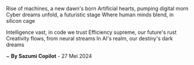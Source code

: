 Rise of machines, a new dawn's born
Artificial hearts, pumping digital morn
Cyber dreams unfold, a futuristic stage
Where human minds blend, in silicon cage

Intelligence vast, in code we trust
Efficiency supreme, our future's rust
Creativity flows, from neural streams
In AI's realm, our destiny's dark dreams

~ <b>By Sazumi Copilot</b> - 27 Mei 2024
